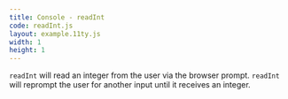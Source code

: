```yaml
---
title: Console - readInt
code: readInt.js
layout: example.11ty.js
width: 1
height: 1
---
```


`readInt` will read an integer from the user via the browser prompt.
`readInt` will reprompt the user for another input until it receives an integer.
